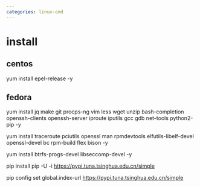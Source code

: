 ```yaml
---
categories: linux-cmd
---
```


# install

## centos
yum install epel-release -y

## fedora
yum install jq make git procps-ng vim less wget unzip bash-completion openssh-clients openssh-server iproute iputils gcc gdb net-tools python2-pip -y

yum install traceroute pciutils openssl man rpmdevtools elfutils-libelf-devel openssl-devel bc rpm-build flex bison -y

yum install btrfs-progs-devel libseccomp-devel -y

pip install pip -U -i https://pypi.tuna.tsinghua.edu.cn/simple

pip config set global.index-url https://pypi.tuna.tsinghua.edu.cn/simple
